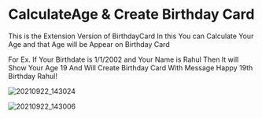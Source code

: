 # CalculateAge & Create Birthday Card
This is the Extension Version of BirthdayCard 
In this You can Calculate Your Age and that Age will be Appear on Birthday Card

For Ex. If Your Birthdate is 1/1/2002 and Your Name is Rahul
Then It will Show Your Age 19
And Will Create Birthday Card With Message Happy 19th Birthday Rahul! 

![20210922_143024](https://user-images.githubusercontent.com/83353940/134315301-95c26119-05e2-452b-b54f-1dba118eff2b.jpg)

![20210922_143006](https://user-images.githubusercontent.com/83353940/134315024-19d08fc8-95b5-4205-bcff-0fce131b8c86.jpg)
